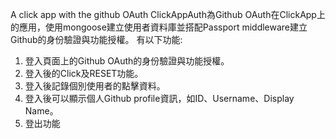 A click app with the github OAuth
ClickAppAuth為Github OAuth在ClickApp上的應用，使用mongoose建立使用者資料庫並搭配Passport middleware建立Github的身份驗證與功能授權。
有以下功能:
1.	登入頁面上的Github OAuth的身份驗證與功能授權。
2.	登入後的Click及RESET功能。
3.	登入後記錄個別使用者的點擊資料。
4.	登入後可以顯示個人Github profile資訊，如ID、Username、Display Name。
5.	登出功能
